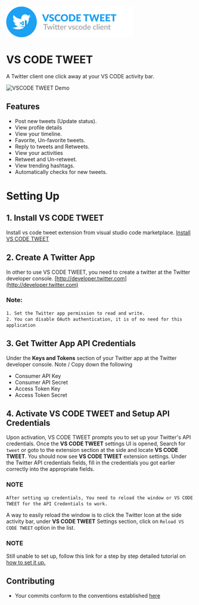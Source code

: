 ![vscode tweet logo](./screenshots/logo.png)
# VS CODE TWEET
A Twitter client one click away at your VS CODE activity bar.

![VSCODE TWEET Demo](./screenshots/shot.gif)


## Features
- Post new tweets (Update status).
- View profile details
- View your timeline.
- Favorite, Un-favorite tweets.
- Reply to tweets and Retweets.
- View your activities
- Retweet and Un-retweet.
- View trending hashtags.
- Automatically checks for new tweets.

# Setting Up
## 1. Install VS CODE TWEET
Install vs code tweet extension from visual studio code marketplace. [Install VS CODE TWEET](https://marketplace.visualstudio.com/items?itemName=ahkohd.vscode-tweet)

## 2. Create A Twitter App
In other to use VS CODE TWEET, you need to create a twitter at the Twitter developer console. [http://developer.twitter.com](http://developer.twitter.com)

### Note:
    1. Set the Twitter app permission to read and write.
    2. You can disable OAuth authentication, it is of no need for this application

## 3. Get Twitter App API Credentials
Under the **Keys and Tokens** section of your Twitter app at the Twitter developer console. Note / Copy down the following
- Consumer API Key
- Consumer API Secret
- Access Token Key
- Access Token Secret

## 4. Activate VS CODE TWEET and Setup API Credentials
Upon activation, VS CODE TWEET prompts you to set up your Twitter's API credentials.
Once the **VS CODE TWEET** settings UI is opened, Search for `tweet` or goto to the extension section at the side and locate **VS CODE TWEET**. You should now see **VS CODE TWEET** extension settings. Under the Twitter API credentials fields, fill in the credentials you got earlier correctly into the appropriate fields.

### NOTE
    After setting up credentials, You need to reload the window or VS CODE TWEET for the API Credentials to work.
A way to easily reload the window is to click the Twitter Icon at the side activity bar, under  **VS CODE TWEET** Settings section, click on `Reload VS CODE TWEET` option in the list.

###  NOTE
Still unable to set up, follow this link for a step by step detailed tutorial on [how to set it up.](https://link.medium.com/pcRknlgTsU)


## Contributing
 - Your commits conform to the conventions established [here
](https://github.com/conventional-changelog-archived-repos/conventional-changelog-angular/blob/master/convention.md)